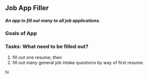 ## Job App Filler
##### An app to fill out many to all job applications.


### Goals of App
### Tasks: What need to be filled out?

1. fill out one resume, then
2. fill out many general job intake questions by way of first resume.

hi
